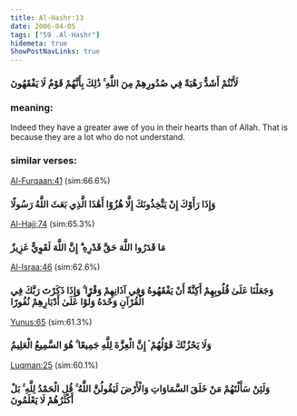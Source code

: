 ```yaml
---
title: Al-Hashr:13
date: 2006-04-05
tags: ["59 .Al-Hashr"]
hidemeta: true 
ShowPostNavLinks: true 
---
```

### لَأَنْتُمْ أَشَدُّ رَهْبَةً فِي صُدُورِهِمْ مِنَ اللَّهِ ۚ ذَٰلِكَ بِأَنَّهُمْ قَوْمٌ لَا يَفْقَهُونَ
### meaning: 
Indeed they have a greater awe of you in their hearts than of Allah. That is because they are a lot who do not understand.
### similar verses: 

[Al-Furqaan:41](/25/41) (sim:66.6%)

### وَإِذَا رَأَوْكَ إِنْ يَتَّخِذُونَكَ إِلَّا هُزُوًا أَهَٰذَا الَّذِي بَعَثَ اللَّهُ رَسُولًا

[Al-Hajj:74](/22/74) (sim:65.3%)

### مَا قَدَرُوا اللَّهَ حَقَّ قَدْرِهِ ۗ إِنَّ اللَّهَ لَقَوِيٌّ عَزِيزٌ

[Al-Israa:46](/17/46) (sim:62.6%)

### وَجَعَلْنَا عَلَىٰ قُلُوبِهِمْ أَكِنَّةً أَنْ يَفْقَهُوهُ وَفِي آذَانِهِمْ وَقْرًا ۚ وَإِذَا ذَكَرْتَ رَبَّكَ فِي الْقُرْآنِ وَحْدَهُ وَلَّوْا عَلَىٰ أَدْبَارِهِمْ نُفُورًا

[Yunus:65](/10/65) (sim:61.3%)

### وَلَا يَحْزُنْكَ قَوْلُهُمْ ۘ إِنَّ الْعِزَّةَ لِلَّهِ جَمِيعًا ۚ هُوَ السَّمِيعُ الْعَلِيمُ

[Luqman:25](/31/25) (sim:60.1%)

### وَلَئِنْ سَأَلْتَهُمْ مَنْ خَلَقَ السَّمَاوَاتِ وَالْأَرْضَ لَيَقُولُنَّ اللَّهُ ۚ قُلِ الْحَمْدُ لِلَّهِ ۚ بَلْ أَكْثَرُهُمْ لَا يَعْلَمُونَ
